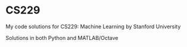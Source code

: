 # CS229
My code solutions for CS229: Machine Learning by Stanford University

Solutions in both Python and MATLAB/Octave
